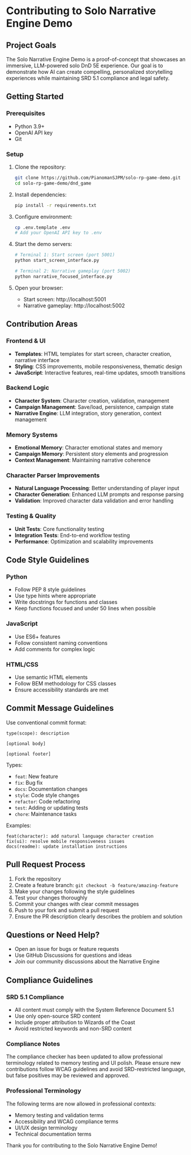# Contributing to Solo Narrative Engine Demo

## Project Goals

The Solo Narrative Engine Demo is a proof-of-concept that showcases an immersive, LLM-powered solo DnD 5E experience. Our goal is to demonstrate how AI can create compelling, personalized storytelling experiences while maintaining SRD 5.1 compliance and legal safety.

## Getting Started

### Prerequisites
- Python 3.9+
- OpenAI API key
- Git

### Setup
1. Clone the repository:
   ```bash
   git clone https://github.com/PianomanSJPM/solo-rp-game-demo.git
   cd solo-rp-game-demo/dnd_game
   ```

2. Install dependencies:
   ```bash
   pip install -r requirements.txt
   ```

3. Configure environment:
   ```bash
   cp .env.template .env
   # Add your OpenAI API key to .env
   ```

4. Start the demo servers:
   ```bash
   # Terminal 1: Start screen (port 5001)
   python start_screen_interface.py
   
   # Terminal 2: Narrative gameplay (port 5002)
   python narrative_focused_interface.py
   ```

5. Open your browser:
   - Start screen: http://localhost:5001
   - Narrative gameplay: http://localhost:5002

## Contribution Areas

### Frontend & UI
- **Templates**: HTML templates for start screen, character creation, narrative interface
- **Styling**: CSS improvements, mobile responsiveness, thematic design
- **JavaScript**: Interactive features, real-time updates, smooth transitions

### Backend Logic
- **Character System**: Character creation, validation, management
- **Campaign Management**: Save/load, persistence, campaign state
- **Narrative Engine**: LLM integration, story generation, context management

### Memory Systems
- **Emotional Memory**: Character emotional states and memory
- **Campaign Memory**: Persistent story elements and progression
- **Context Management**: Maintaining narrative coherence

### Character Parser Improvements
- **Natural Language Processing**: Better understanding of player input
- **Character Generation**: Enhanced LLM prompts and response parsing
- **Validation**: Improved character data validation and error handling

### Testing & Quality
- **Unit Tests**: Core functionality testing
- **Integration Tests**: End-to-end workflow testing
- **Performance**: Optimization and scalability improvements

## Code Style Guidelines

### Python
- Follow PEP 8 style guidelines
- Use type hints where appropriate
- Write docstrings for functions and classes
- Keep functions focused and under 50 lines when possible

### JavaScript
- Use ES6+ features
- Follow consistent naming conventions
- Add comments for complex logic

### HTML/CSS
- Use semantic HTML elements
- Follow BEM methodology for CSS classes
- Ensure accessibility standards are met

## Commit Message Guidelines

Use conventional commit format:
```
type(scope): description

[optional body]

[optional footer]
```

Types:
- `feat`: New feature
- `fix`: Bug fix
- `docs`: Documentation changes
- `style`: Code style changes
- `refactor`: Code refactoring
- `test`: Adding or updating tests
- `chore`: Maintenance tasks

Examples:
```
feat(character): add natural language character creation
fix(ui): resolve mobile responsiveness issues
docs(readme): update installation instructions
```

## Pull Request Process

1. Fork the repository
2. Create a feature branch: `git checkout -b feature/amazing-feature`
3. Make your changes following the style guidelines
4. Test your changes thoroughly
5. Commit your changes with clear commit messages
6. Push to your fork and submit a pull request
7. Ensure the PR description clearly describes the problem and solution

## Questions or Need Help?

- Open an issue for bugs or feature requests
- Use GitHub Discussions for questions and ideas
- Join our community discussions about the Narrative Engine

## Compliance Guidelines

### SRD 5.1 Compliance
- All content must comply with the System Reference Document 5.1
- Use only open-source SRD content
- Include proper attribution to Wizards of the Coast
- Avoid restricted keywords and non-SRD content

### Compliance Notes
The compliance checker has been updated to allow professional terminology related to memory testing and UI polish. Please ensure new contributions follow WCAG guidelines and avoid SRD-restricted language, but false positives may be reviewed and approved.

### Professional Terminology
The following terms are now allowed in professional contexts:
- Memory testing and validation terms
- Accessibility and WCAG compliance terms
- UI/UX design terminology
- Technical documentation terms

Thank you for contributing to the Solo Narrative Engine Demo! 